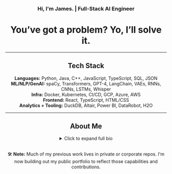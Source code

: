 <div align="center">

### Hi, I'm James. | Full-Stack AI Engineer
  
# You’ve got a problem? Yo, I’ll solve it.
---

## Tech Stack

**Languages:** Python, Java, C++, JavaScript, TypeScript, SQL, JSON  
**ML/NLP/GenAI:** spaCy, Transformers, GPT-4, LangChain, VAEs, RNNs, CNNs, LSTMs, Whisper  
**Infra:** Docker, Kubernetes, CI/CD, GCP, Azure, AWS  
**Frontend:** React, TypeScript, HTML/CSS  
**Analytics + Tooling:** DuckDB, Altair, Power BI, DataRobot, H2O  

---

## About Me

<details>
<summary>Click to expand full bio</summary> 

<p>

I build full-stack AI products that bring models into real-world use—merging UX, analytics, and privacy-first design. I prioritize stacks that are tightly engineered, cost-effective, and highly transparent. I like clean architecture and user-mesmerizing UIs (or at least clean, user-friendly, nonoffensive frontends when strapped for time). I always code with the next guy in mind—even if that next guy is future me.

My open-source projects include GenAI-native BI platforms, LLM-driven call center analytics, and anomaly detection tools for automotive diagnostics. These systems combine LangChain, GPT-4 (and GPT-3.5 when affordable token cost is a priority), semantic search, vector databases, custom pipelines, and real-time analytics layers using DuckDB and Altair. I’ve shipped local-first apps with PII redaction (spaCy + Presidio), live transcription (Whisper), and smart dashboards (React + TypeScript) that surface context-aware insights. I connect LLMs to structured and unstructured data sources, and build end-to-end workflows that actually work under real-world constraints.

I design LLM-powered assistants for real users—not demos, but multi-capable agents built to carry real workloads. For example, I built a full-stack AI assistant for under-staffed nonprofits, integrating eight distinct voices and capabilities into a single chat interface. It could engage in natural language dialogue, search for relevant research, clean and rank sources, and auto-insert citations into legal documents or persuasive outreach it generated. All prompt-engineered, tightly scoped, and built to serve mission-driven teams with limited staff and no technical background.

I build public proxies for private systems—stripped of proprietary data but still engineered with real-world logic, constraints, and value. They’re field-adjacent, practically useful tools that stand in for things most people can’t normally access. Where I can’t release proprietary code or OEM data, I build accessible tools that mirror the logic and impact of those systems. I’ve open-sourced a trained YOLOv8 model for auto body damage detection—tuned to work with small datasets and runnable on Google Colab. An enhanced version of that model now runs in BMW service environments to support pre-loaner vehicle inspections. I’ve also released a BMW MHD log anomaly detector—a field-useful diagnostic tool for tuners and enthusiasts. It flags issues in real driving data using Isolation Forests and binary spike indicators (AFR, throttle, timing, etc.), giving public users a slice of what’s normally locked inside internal engineering systems.

I also use advanced analytics to extract insights from large, complex datasets and drive decision-making in business, research, and automotive (OEM) environments. I work with cross-functional teams to solve real problems, build predictive models, and deploy scalable AI that boosts efficiency, improves user experience, and fuels growth. I create AI strategies tied to business goals and find opportunities to apply machine learning for impact.

I collect, clean, and prep large datasets, apply statistical methods and ML algorithms, and build predictive models. I tune and evaluate models, push them to production, and integrate them into workflows for scale and reliability. I manage AI risk—ethics, privacy, compliance, and security—and build mitigation plans.

In education and research, I build generative AI apps and recommender systems for automated research, personalized learning, and semantic search. I use LangChain, Hugging Face, VAEs, autoencoders, and diffusion models. I connect these systems to structured databases and cloud platforms (AWS, Azure, Google Cloud), and build scalable research platforms using Docker, Kubernetes, and CI/CD. I also build custom tools for research institutes—like using computer vision models to read cuneiform and assist ANE researchers in deciphering ancient scripts such as Elamite.

In automotive, I build AI/ML models using deep learning architectures (RNN, CNN, LSTM) and computer vision with OEM datasets. I apply clustering, gradient boosting, anomaly detection, and neural networks. I deploy full AI pipelines using TensorFlow, PyTorch, and no-code platforms like DataRobot and H2O.

I code in Python, Java, C++, JavaScript, and TypeScript. I work with SQL, Oracle, SQL Server, and NoSQL databases, and routinely handle structured data in JSON. I develop UIs and full-stack apps using HTML, CSS, and modern frontend frameworks. My work spans classical ML, NLP, and LLM-based systems—from spaCy pipelines to GPT-powered tools. I track KPIs to measure impact, fine-tune strategies, and lead AI adoption. I work with BI tools like Power BI to build dashboards and communicate insights. I also advise on AI product strategy, focusing on real-world applications in business.

</p>
</details>


<br>



🛠️ **Note:** Much of my previous work lives in private or corporate repos. I'm now building out my public portfolio to reflect those capabilities and contributions.
</div><div align="center">
  
  
